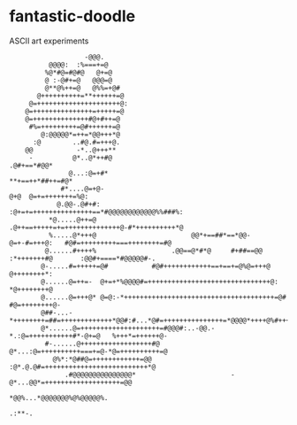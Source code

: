 # fantastic-doodle
ASCII art experiments


                                                                                                                                
                       -@@@.                                                                                                    
              @@@@:  :%===+=@                                                                                                   
             %@*#@=#@#@   @+=@                                                                                                  
             @ :-@#+=@   @@@=@                                                                                                  
             @**@%++=@   @%%=+@#                                                                                                
           @++++++++++=**++++++=@                                                                                               
         @=+++++++++++++++++++++@:                                                                                              
        @=+++++++++++++++=+++++=@                                                                                               
        @=++++++++++++++#@+#++=@                                                                                                
         #%=+++++++++=@#++++++=@                                                                                                
            @:@@@@@*=++=*@@+++*@                                                                                                
          :@        ..#@.#=+++@.                                                                                                
        @@           -*..@+++**                                                                                                 
         -          @*..@*++#@                                                      .@#+==*#@@*                                 
                   @...:@=+#*                                                      **+==++*##++=#@*                             
                 #*....@=+@-                                                       @+@  @=+=+++++++=%@:                         
                @.@@-.@#+#:                                                       :@+=+=+++++++++++++++==*#@@@@@@@@@@@@%%###%:  
              *@.....@++=@                                                        .@++==+++++=+=++++++++++++++@-#*++++++++++*@  
              %.....@*+++@                        @@*+==##*==*@@-                  @=+-#=+++@:   #@#=+++++++++===++++++++=#@    
             @......#++++%                   .@@==@*#*@     #+##==@@               :*+++++++#@       :@@#+====*#@@@@@#-.        
            @-.....#=+++++=@#           #@#++++++++++++==+==+=@%@=+++@              @++++++++*:                                 
            @......@=++=-  @+=+*%@@@@#=+++++++++++++++++++++++++++++++@:            *@++++++++@                                 
            @......@=+++@* @=@:-*++++++++++++++++++++++++++++++++++++++=@#         #@=++++++++@-                                
            @##-...-*++++++++=##=+++++++++++++*@@#:#...*@#=+++++++++++++++=*@@@@*++++@%#++++++##                                
            @*......@=++++++++++++++++++++=#@@@#:..-@@.-*.:@=+++++++++++#*-@+=@   %+++*=++++++@-                                
             #-......@++++++++++++++++++#@             @*...:@=++++++++++===+=@-*@=++++++++++=@                                 
               @%*:*@##@=++++++++++++=@@                 :@*.@.@#=++++++++++++++++++++++++++*@                                  
                  .#@@@@@@@@@@@@@@@*                        -@*...@@*=+++++++++++++++++++=@@                                    
                                                                *@@%...*@@@@@@@%@%@@@@@%.                                       
                                                                      .:**-.                   
